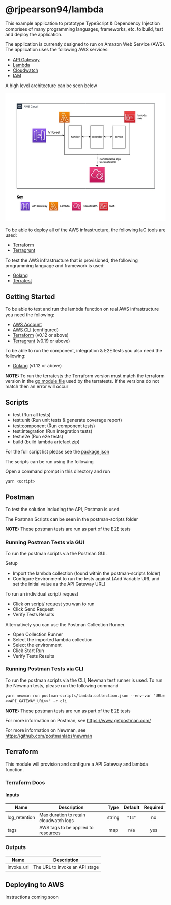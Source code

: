 # @rjpearson94/lambda

This example application to prototype TypeScript & Dependency Injection comprises of many programming languages, frameworks, etc. to build, test and deploy the application.

The application is currently designed to run on Amazon Web Service (AWS). The application uses the following AWS services:

- [API Gateway](https://aws.amazon.com/api-gateway/)
- [Lambda](https://aws.amazon.com/lambda/)
- [Cloudwatch](https://aws.amazon.com/cloudwatch/)
- [IAM](https://aws.amazon.com/iam/)

A high level architecture can be seen below

![architecture diagram](./diagrams/Architecture.jpg)

To be able to deploy all of the AWS infrastructure, the following IaC tools are used:

- [Terraform](https://www.terraform.io/)
- [Terragrunt](https://github.com/gruntwork-io/terragrunt)

To test the AWS infrastructure that is provisioned, the following programming language and framework is used:

- [Golang](https://golang.org/)
- [Terratest](https://github.com/gruntwork-io/terratest)

## Getting Started

To be able to test and run the lambda function on real AWS infrastructure you need the following:

- [AWS Account](https://aws.amazon.com/)
- [AWS CLI](https://aws.amazon.com/cli/) (configured)
- [Terraform](https://www.terraform.io/) (v0.12 or above)
- [Terragrunt](https://github.com/gruntwork-io/terragrunt) (v0.19 or above)

To be able to run the component, integration & E2E tests you also need the following:

- [Golang](https://golang.org/) (v1.12 or above)

**NOTE:** To run the terratests the Terraform version must match the terraform version in the [go module file](../utility/terratest/go.mod) used by the terratests. If the versions do not match then an error will occur

## Scripts

- test (Run all tests)
- test:unit (Run unit tests & generate coverage report)
- test:component (Run component tests)
- test:integration (Run integration tests)
- test:e2e (Run e2e tests)
- build (build lambda artefact zip)

For the full script list please see the [package.json](./package.json)

The scripts can be run using the following

Open a command prompt in this directory and run

```sh
yarn <script>
```

## Postman

To test the solution including the API, Postman is used.

The Postman Scripts can be seen in the postman-scripts folder

**NOTE:** These postman tests are run as part of the E2E tests

### Running Postman Tests via GUI

To run the postman scripts via the Postman GUI.

Setup

- Import the lambda collection (found within the postman-scripts folder)
- Configure Environment to run the tests against (Add Variable URL and set the initial value as the API Gateway URL)

To run an individual script/ request

- Click on script/ request you wan to run
- Click Send Request
- Verify Tests Results

Alternatively you can use the Postman Collection Runner.

- Open Collection Runner
- Select the imported lambda collection
- Select the environment
- Click Start Run
- Verify Tests Results

### Running Postman Tests via CLI

To run the postman scripts via the CLI, Newman test runner is used. To run the Newman tests, please run the following command

`yarn newman run postman-scripts/lambda.collection.json --env-var "URL=<<API_GATEWAY_URL>>" -r cli`

**NOTE:** These postman tests are run as part of the E2E tests

For more information on Postman, see <https://www.getpostman.com/>

For more information on Newman, see <https://github.com/postmanlabs/newman>

## Terraform

This module will provision and configure a API Gateway and lambda function.

### Terraform Docs

#### Inputs

| Name          | Description                            |  Type  | Default | Required |
| ------------- | -------------------------------------- | :----: | :-----: | :------: |
| log_retention | Max duration to retain cloudwatch logs | string | `"14"`  |    no    |
| tags          | AWS tags to be applied to resources    |  map   |   n/a   |   yes    |

### Outputs

| Name       | Description                    |
| ---------- | ------------------------------ |
| invoke_url | The URL to invoke an API stage |

## Deploying to AWS

Instructions coming soon
